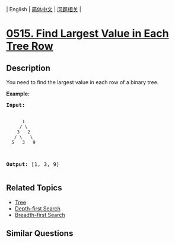 
| English | [简体中文](README.md) | [问题相关](QUESTION.md) |
# [0515. Find Largest Value in Each Tree Row](https://leetcode-cn.com/problems/find-largest-value-in-each-tree-row/)
## Description
<p>You need to find the largest value in each row of a binary tree.</p>

<p><b>Example:</b><br />
<pre>
<b>Input:</b> 

          1
         / \
        3   2
       / \   \  
      5   3   9 

<b>Output:</b> [1, 3, 9]
</pre>
</p>

## Related Topics
- [Tree](https://leetcode-cn.com/tag/tree)
- [Depth-first Search](https://leetcode-cn.com/tag/depth-first-search)
- [Breadth-first Search](https://leetcode-cn.com/tag/breadth-first-search)
## Similar Questions

